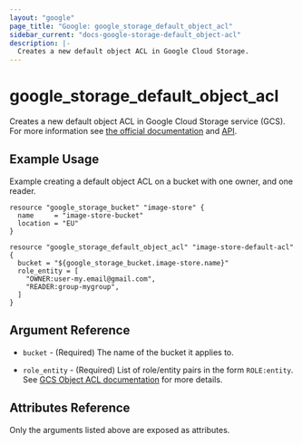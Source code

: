```yaml
---
layout: "google"
page_title: "Google: google_storage_default_object_acl"
sidebar_current: "docs-google-storage-default_object-acl"
description: |-
  Creates a new default object ACL in Google Cloud Storage.
---
```


# google\_storage\_default\_object\_acl

Creates a new default object ACL in Google Cloud Storage service (GCS). For more information see
[the official documentation](https://cloud.google.com/storage/docs/access-control/lists) 
and 
[API](https://cloud.google.com/storage/docs/json_api/v1/defaultObjectAccessControls).

## Example Usage

Example creating a default object ACL on a bucket with one owner, and one reader.

```hcl
resource "google_storage_bucket" "image-store" {
  name     = "image-store-bucket"
  location = "EU"
}

resource "google_storage_default_object_acl" "image-store-default-acl" {
  bucket = "${google_storage_bucket.image-store.name}"
  role_entity = [
    "OWNER:user-my.email@gmail.com",
    "READER:group-mygroup",
  ]
}
```

## Argument Reference

* `bucket` - (Required) The name of the bucket it applies to.

* `role_entity` - (Required) List of role/entity pairs in the form `ROLE:entity`. See [GCS Object ACL documentation](https://cloud.google.com/storage/docs/json_api/v1/objectAccessControls) for more details.

## Attributes Reference

Only the arguments listed above are exposed as attributes.
